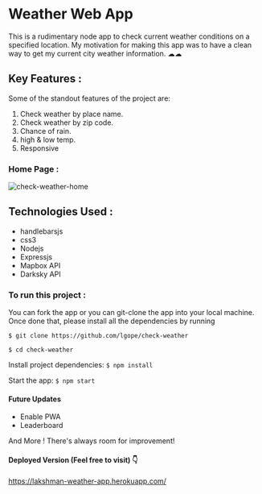 # Weather Web App
This is a rudimentary node app to check current weather conditions on a specified location. My motivation for
making this app was to have a clean way to get my current city weather information. ☁☁


## Key Features :
Some of the standout features of the project are:
1. Check weather by place name.
2. Check weather by zip code.
3. Chance of rain.
4. high & low temp.
5. Responsive 

### Home Page :
![check-weather-home](https://user-images.githubusercontent.com/58518192/72455482-0c381400-37ed-11ea-9c7b-22498ce0d4b8.png)

## Technologies Used :
<ul>
  <li><span>handlebarsjs</span></li>
  <li><span>css3</span></li>
  <li><span>Nodejs</span></li>
  <li><span>Expressjs</span></li>
  <li><span>Mapbox API</span></li>
  <li><span>Darksky API</span></li>
</ul>

### To run this project :
You can fork the app or you can git-clone the app into your local machine. Once done that, please install all the dependencies by running

`$ git clone https://github.com/lgope/check-weather`

`$ cd check-weather`

Install project dependencies:
`$ npm install`

Start the app:
`$ npm start`

#### Future Updates
* Enable PWA
* Leaderboard

And More ! There's always room for improvement!

#### Deployed Version (Feel free to visit) 👇
https://lakshman-weather-app.herokuapp.com/
